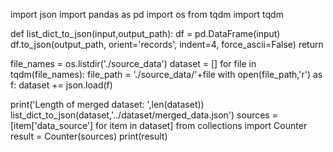 import json
import pandas as pd
import os
from tqdm import tqdm

def list_dict_to_json(input,output_path):
    df = pd.DataFrame(input)
    df.to_json(output_path, orient='records', indent=4, force_ascii=False)
    return

file_names = os.listdir('./source_data')
dataset = []
for file in tqdm(file_names):
    file_path = './source_data/'+file
    with open(file_path,'r') as f:
        dataset += json.load(f)

print('Length of merged dataset: ',len(dataset))
list_dict_to_json(dataset,'../dataset/merged_data.json')
sources = [item['data_source'] for item in dataset]
from collections import Counter
result = Counter(sources)
print(result)
